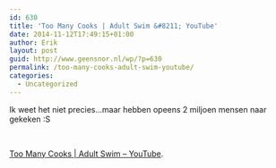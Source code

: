 ```yaml
---
id: 630
title: 'Too Many Cooks | Adult Swim &#8211; YouTube'
date: 2014-11-12T17:49:15+01:00
author: Erik
layout: post
guid: http://www.geensnor.nl/wp/?p=630
permalink: /too-many-cooks-adult-swim-youtube/
categories:
  - Uncategorized
---
```

Ik weet het niet precies&#8230;maar hebben opeens 2 miljoen mensen naar gekeken :S

&nbsp;

[Too Many Cooks | Adult Swim &#8211; YouTube](https://www.youtube.com/watch?v=QrGrOK8oZG8).